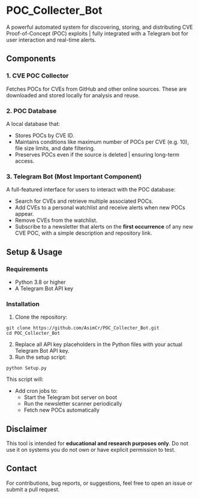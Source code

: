 # POC_Collecter_Bot

A powerful automated system for discovering, storing, and distributing CVE Proof-of-Concept (POC) exploits | fully integrated with a Telegram bot for user interaction and real-time alerts.

## Components

### 1. CVE POC Collector
Fetches POCs for CVEs from GitHub and other online sources. These are downloaded and stored locally for analysis and reuse.

### 2. POC Database
A local database that:
- Stores POCs by CVE ID.
- Maintains conditions like maximum number of POCs per CVE (e.g. 10), file size limits, and date filtering.
- Preserves POCs even if the source is deleted | ensuring long-term access.

### 3. Telegram Bot (Most Important Component)
A full-featured interface for users to interact with the POC database:

- Search for CVEs and retrieve multiple associated POCs.
- Add CVEs to a personal watchlist and receive alerts when new POCs appear.
- Remove CVEs from the watchlist.
- Subscribe to a newsletter that alerts on the **first occurrence** of any new CVE POC, with a simple description and repository link.

## Setup & Usage

### Requirements
- Python 3.8 or higher
- A Telegram Bot API key

### Installation

1. Clone the repository:
  ```
  git clone https://github.com/AsimCr/POC_Collecter_Bot.git
  cd POC_Collecter_Bot
  ```
2. Replace all API key placeholders in the Python files with your actual Telegram Bot API key.
3. Run the setup script:
  ```
  python Setup.py
  ```
This script will:
- Add cron jobs to:
  - Start the Telegram bot server on boot
  - Run the newsletter scanner periodically
  - Fetch new POCs automatically

## Disclaimer

This tool is intended for **educational and research purposes only**. Do not use it on systems you do not own or have explicit permission to test.

## Contact

For contributions, bug reports, or suggestions, feel free to open an issue or submit a pull request.
